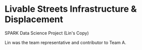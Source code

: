 # Livable Streets Infrastructure & Displacement

SPARK Data Science Project (Lin's Copy)

Lin was the team representative and contributor to Team A. 
